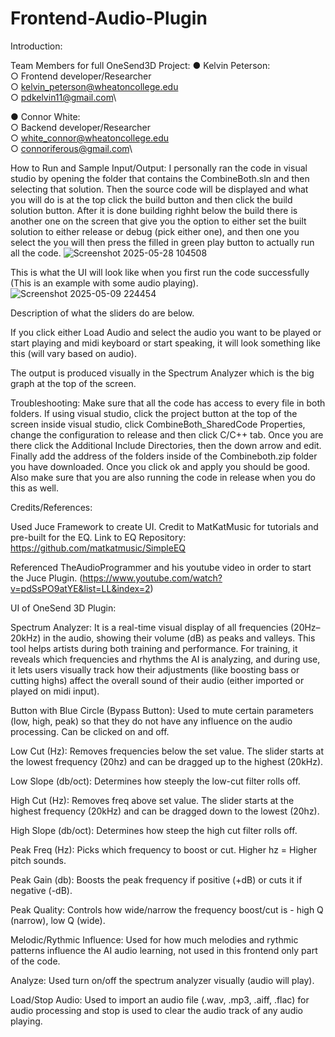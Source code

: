 # Frontend-Audio-Plugin
Introduction: 


Team Members for full OneSend3D Project:
● Kelvin Peterson:\
  ○ Frontend developer/Researcher\
  ○ kelvin_peterson@wheatoncollege.edu\
  ○ pdkelvin11@gmail.com\
  
● Connor White:\
  ○ Backend developer/Researcher\
  ○ white_connor@wheatoncollege.edu\
  ○ connoriferous@gmail.com\


How to Run and Sample Input/Output:
I personally ran the code in visual studio by opening the folder that contains the CombineBoth.sln and then selecting that solution. Then the source code will be displayed and what you will do is at the top click the build button and then click the build solution button. After it is done building righht below the build there is another one on the screen that give you the option to either set the built solution to either release or debug (pick either one), and then one you select the you will then press the filled in green play button to actually run all the code.
![Screenshot 2025-05-28 104508](https://github.com/user-attachments/assets/857d0bf7-3d5f-4b44-955e-459859ae0904)

This is what the UI will look like when you first run the code successfully (This is an example with some audio playing). 
![Screenshot 2025-05-09 224454](https://github.com/user-attachments/assets/0a0f6549-44bc-455e-affe-2b8a5b54b464)

Description of what the sliders do are below.

If you click either Load Audio and select the audio you want to be played or start playing and midi keyboard or start speaking, it will look something like this (will vary based on audio).

The output is produced visually in the Spectrum Analyzer which is the big graph at the top of the screen.

Troubleshooting:
Make sure that all the code has access to every file in both folders. If using visual studio, click the project button at the top of the screen inside visual studio, click CombineBoth_SharedCode Properties, change the configuration to release and then click C/C++ tab. Once you are there click the Additional Include Directories, then the down arrow and edit. Finally add the address of the folders inside of the Combineboth.zip folder you have downloaded. Once you click ok and apply you should be good. Also make sure that you are also running the code in release when you do this as well.

Credits/References:

Used Juce Framework to create UI. Credit to MatKatMusic for tutorials and pre-built for the EQ.
Link to EQ Repository: https://github.com/matkatmusic/SimpleEQ  

Referenced TheAudioProgrammer and his youtube video in order to start the Juce Plugin. (https://www.youtube.com/watch?v=pdSsPO9atYE&list=LL&index=2) 


UI of OneSend 3D Plugin:

Spectrum Analyzer: It is a real-time visual display of all frequencies (20Hz–20kHz) in the audio, showing their volume (dB) as peaks and valleys. This tool helps artists during both training and performance. For training, it reveals which frequencies and rhythms the AI is analyzing, and during use, it lets users visually track how their adjustments (like boosting bass or cutting highs) affect the overall sound of their audio (either imported or played on midi input).

Button with Blue Circle (Bypass Button): Used to mute certain parameters (low, high, peak) so that they do not have any influence on the audio processing. Can be clicked on and off.

Low Cut (Hz): Removes frequencies below the set value. The slider starts at the lowest frequency (20hz) and can be dragged up to the highest (20kHz).

Low Slope (db/oct): Determines how steeply the low-cut filter rolls off.

High Cut (Hz): Removes freq above set value. The slider starts at the highest frequency (20kHz) and can be dragged down to the lowest (20hz). 

High Slope (db/oct): Determines how steep the high cut filter rolls off.

Peak Freq (Hz): Picks which frequency to boost or cut.  Higher hz = Higher pitch sounds.

Peak Gain (db): Boosts the peak frequency if positive (+dB) or cuts it if negative (-dB).

Peak Quality: Controls how wide/narrow the frequency boost/cut is - high Q (narrow), low Q (wide).

Melodic/Rythmic Influence: Used for how much melodies and rythmic patterns influence the AI audio learning, not used in this frontend only part of the code.

Analyze: Used turn on/off the spectrum analyzer visually (audio will play).

Load/Stop Audio: Used to import an audio file (.wav, .mp3, .aiff, .flac) for audio processing and stop is used to clear the audio track of any audio playing.


